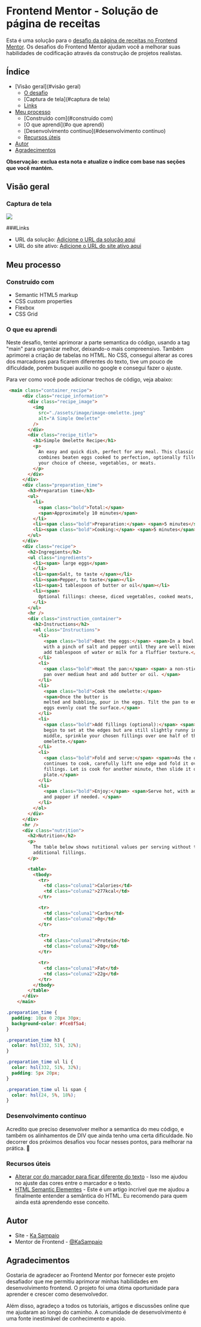 # Frontend Mentor - Solução de página de receitas

Esta é uma solução para o [desafio da página de receitas no Frontend Mentor](https://www.frontendmentor.io/challenges/recipe-page-KiTsR8QQKm). Os desafios do Frontend Mentor ajudam você a melhorar suas habilidades de codificação através da construção de projetos realistas.

## Índice

- [Visão geral](#visão geral)
  - [O desafio](#o-desafio)
  - [Captura de tela](#captura de tela)
  - [Links](#links)
- [Meu processo](#meu-processo)
  - [Construído com](#construído com)
  - [O que aprendi](#o que aprendi)
  - [Desenvolvimento contínuo](#desenvolvimento contínuo)
  - [Recursos úteis](#useful-resources)
- [Autor](#autor)
- [Agradecimentos](#agradecimentos)

**Observação: exclua esta nota e atualize o índice com base nas seções que você mantém.**

## Visão geral

### Captura de tela

![](./assets/image/Screenshot%202024-04-10%20at%2021-17-50%20Document.png)

###Links

- URL da solução: [Adicione o URL da solução aqui](https://your-solution-url.com)
- URL do site ativo: [Adicione o URL do site ativo aqui](https://your-live-site-url.com)

## Meu processo

### Construído com

- Semantic HTML5 markup
- CSS custom properties
- Flexbox
- CSS Grid

### O que eu aprendi

Neste desafio, tentei aprimorar a parte semantica do código, usando a tag "main" para organizar melhor, deixando-o mais compreensivo. Também aprimorei a criação de tabelas no HTML. 
No CSS, consegui alterar as cores dos marcadores para ficarem diferentes do texto, tive um pouco de dificuldade, porém busquei auxilio no google e consegui fazer o ajuste. 

Para ver como você pode adicionar trechos de código, veja abaixo:

```html
 <main class="container_recipe">
      <div class="recipe_information">
        <div class="recipe_image">
          <img
            src="./assets/image/image-omelette.jpeg"
            alt="A Simple Omelette"
          />
        </div>
        <div class="recipe_title">
          <h1>Simple Omelette Recipe</h1>
          <p>
            An easy and quick dish, perfect for any meal. This classic omelette
            combines beaten eggs cooked to perfection, optionally filled with
            your choice of cheese, vegetables, or meats.
          </p>
        </div>
      </div>
      <div class="preparation_time">
        <h3>Preparation time</h3>
        <ul>
          <li>
            <span class="bold">Total:</span>
            <span>Approximately 10 minutes</span>
          </li>
          <li><span class="bold">Preparation:</span> <span>5 minutes</span></li>
          <li><span class="bold">Cooking:</span> <span>5 minutes</span></li>
        </ul>
      </div>
      <div class="recipe">
        <h2>Ingregients</h2>
        <ul class="ingredients">
          <li><span> large eggs</span>
          </li>
          <li><span>Salt, to taste </span></li>
          <li><span>Pepper, to taste</span></li>
          <li><span>1 tablespoon of butter or oil</span></li>
          <li><span>
            Optional fillings: cheese, diced vegetables, cooked meats, herbs</span>
          </li>
        </ul>
        <hr />
        <div class="instruction_container">
          <h2>Instructions</h2>
          <ol class="Instructions">
            <li>
              <span class="bold">Beat the eggs:</span> <span>In a bowl, beat the eggs
              with a pinch of salt and pepper until they are well mixed. You can
              add tablespoon of water or milk for a fluffier texture.</span>
            </li>
            <li>
              <span class="bold">Heat the pan:</span> <span> a non-stick frying
              pan over medium heat and add butter or oil. </span>
            </li>
            <li>
              <span class="bold">Cook the omelette:</span> 
              <span>Once the butter is
              melted and bubbling, pour in the eggs. Tilt the pan to ensure the
              eggs evenly coat the surface.</span>
            </li>
            <li>
              <span class="bold">Add fillings (optional):</span> <span>When the egs
              begin to set at the edges but are still slightly runny in the
              middle, sprinkle your chosen fillings over one half of the
              omelette.</span>
            </li>
            <li>
              <span class="bold">Fold and serve:</span> <span>>As the omelette
              continues to cook, carefully lift one edge and fold it over the
              fillings. Let is cook for another minute, then slide it onto a
              plate.</span>
            </li>
            <li>
              <span class="bold">Enjoy:</span> <span>Serve hot, with additional salt
              and papper if needed. </span>
            </li>
          </ol>
        </div>
      </div>
      <hr />
      <div class="nutrition">
        <h2>Nutrition</h2>
        <p>
          The table below shows nutitional values per serving without the
          additional fillings.
        </p>

        <table>
          <tbody>
            <tr>
              <td class="coluna1">Calories</td>
              <td class="coluna2">277kcal</td>
            </tr>

            <tr>
              <td class="coluna1">Carbs</td>
              <td class="coluna2">0g</td>
            </tr>

            <tr>
              <td class="coluna1">Protein</td>
              <td class="coluna2">20g</td>
            </tr>

            <tr>
              <td class="coluna1">Fat</td>
              <td class="coluna2">22g</td>
            </tr>
          </tbody>
        </table>
      </div>
    </main>
```

```css
.preparation_time {
  padding: 10px 0 20px 30px;
  background-color: #fce8f5a4;
}

.preparation_time h3 {
  color: hsl(332, 51%, 32%);
}

.preparation_time ul li {
  color: hsl(332, 51%, 32%);
  padding: 5px 20px;
}

.preparation_time ul li span {
  color: hsl(24, 5%, 18%);
}
```

### Desenvolvimento contínuo

Acredito que preciso desenvolver melhor a semantica do meu código, e também os alinhamentos de DIV que ainda tenho uma certa dificuldade. No decorrer dos próximos desafios vou focar nesses pontos, para melhorar na prática. 🚀

### Recursos úteis

- [Alterar cor do marcador para ficar diferente do texto](https://x.gd/IzEr6) - Isso me ajudou no ajuste das cores entre o marcador e o texto.
- [HTML Semantic Elementes](https://x.gd/cI39Q) - Este é um artigo incrível que me ajudou a finalmente entender a semântica do HTML. Eu recomendo para quem ainda está aprendendo esse conceito.


## Autor

- Site - [Ka Sampaio](hhttps://github.com/KaSampaio)
- Mentor de Frontend - [@KaSampaio](https://www.frontendmentor.io/profile/KaSampaio)


## Agradecimentos

Gostaria de agradecer ao Frontend Mentor por fornecer este projeto desafiador que me permitiu aprimorar minhas habilidades em desenvolvimento frontend. O projeto foi uma ótima oportunidade para aprender e crescer como desenvolvedor.

Além disso, agradeço a todos os tutoriais, artigos e discussões online que me ajudaram ao longo do caminho. A comunidade de desenvolvimento é uma fonte inestimável de conhecimento e apoio.
